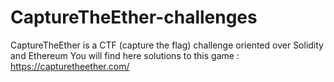# CaptureTheEther-challenges

CaptureTheEther is a CTF (capture the flag) challenge oriented over Solidity and Ethereum
You will find here solutions to this game : https://capturetheether.com/